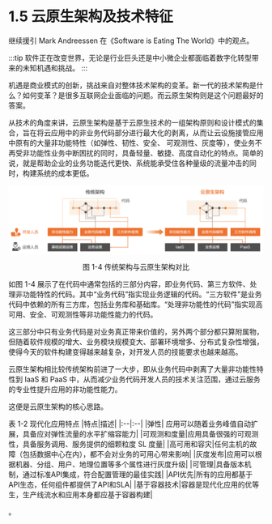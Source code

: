 # 1.5 云原生架构及技术特征

继续援引 Mark Andreessen 在《Software is Eating The World》中的观点。

:::tip <i></i>
软件正在改变世界，无论是行业巨头还是中小微企业都面临着数字化转型带来的未知机遇和挑战。
:::

机遇是商业模式的创新，挑战来自对整体技术架构的变革。新一代的技术架构是什么？如何变革？是很多互联网企业面临的问题。而云原生架构则是这个问题最好的答案。

从技术的角度来讲，云原生架构是基于云原生技术的一组架构原则和设计模式的集合，旨在将云应用中的非业务代码部分进行最大化的剥离，从而让云设施接管应用中原有的大量非功能特性（如弹性、韧性、安全、 可观测性、灰度等），使业务不再受非功能性业务中断困扰的同时，具备轻量、敏捷、高度自动化的特点。简单的说，就是帮助企业的业务功能迭代更快、系统能承受住各种量级的流量冲击的同时，构建系统的成本更低。

<div  align="center">
	<img src="../assets/arc.png" width = "600"  align=center />
	<p>图 1-4 传统架构与云原生架构对比</p>
</div>

如图 1-4 展示了在代码中通常包括的三部分内容，即业务代码、第三方软件、处理非功能特性的代码。其中“业务代码”指实现业务逻辑的代码。“三方软件”是业务代码中依赖的所有三方库，包括业务库和基础库。“处理非功能性的代码”指实现高可用、安全、可观测性等非功能性能力的代码。

这三部分中只有业务代码是对业务真正带来价值的，另外两个部分都只算附属物，但随着软件规模的增大、业务模块规模变大、部署环境增多、分布式复杂性增强，使得今天的软件构建变得越来越复杂，对开发人员的技能要求也越来越高。

云原生架构相比较传统架构前进了一大步，即从业务代码中剥离了大量非功能性特性到 IaaS 和 PaaS 中，从而减少业务代码开发人员的技术关注范围，通过云服务的专业性提升应用的非功能性能力。

这便是云原生架构的核心思路。

表 1-2 现代化应用特点
|特点|描述|
|:--|:--|
|弹性| 应用可以随着业务峰值自动扩展，具备应对弹性流量的水平扩缩容能力|
|可观测和度量|应用具备很强的可观测性，具备服务调用、服务提供的细颗粒度 SL 度量|
|高可用和容灾|任何主机的故障（包括数据中心在内），都不会对业务的可用心带来影响|
|灰度发布|应用可以根据机器、分组、用户、地理位置等多个属性进行灰度升级|
|可管理|具备版本机制，通过标准API集成，符合配置管理的最佳实践|
|API优先|所有的应用都基于API生态，任何组件都提供了API和SLA|
|基于容器技术|容器是现代化应用的优等生，生产线流水和应用本身都应基于容器构建|


。